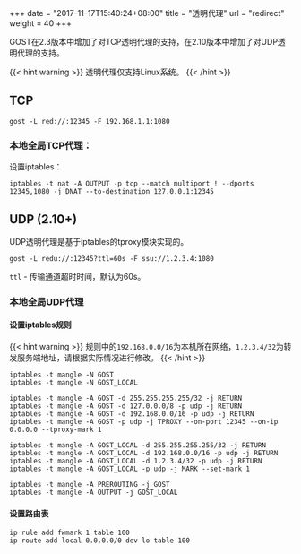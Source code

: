 +++
date = "2017-11-17T15:40:24+08:00"
title = "透明代理"
url = "redirect"
weight = 40
+++

GOST在2.3版本中增加了对TCP透明代理的支持，在2.10版本中增加了对UDP透明代理的支持。

{{< hint warning >}}
透明代理仅支持Linux系统。
{{< /hint >}}

## TCP

```
gost -L red://:12345 -F 192.168.1.1:1080
```

### 本地全局TCP代理：

设置iptables：

```
iptables -t nat -A OUTPUT -p tcp --match multiport ! --dports 12345,1080 -j DNAT --to-destination 127.0.0.1:12345
```

## UDP (2.10+)

UDP透明代理是基于iptables的tproxy模块实现的。

```
gost -L redu://:12345?ttl=60s -F ssu://1.2.3.4:1080
```

`ttl` - 传输通道超时时间，默认为60s。

### 本地全局UDP代理

#### 设置iptables规则

{{< hint warning >}}
规则中的`192.168.0.0/16`为本机所在网络，`1.2.3.4/32`为转发服务端地址，请根据实际情况进行修改。
{{< /hint >}}

```
iptables -t mangle -N GOST
iptables -t mangle -N GOST_LOCAL

iptables -t mangle -A GOST -d 255.255.255.255/32 -j RETURN
iptables -t mangle -A GOST -d 127.0.0.0/8 -p udp -j RETURN
iptables -t mangle -A GOST -d 192.168.0.0/16 -p udp -j RETURN
iptables -t mangle -A GOST -p udp -j TPROXY --on-port 12345 --on-ip 0.0.0.0 --tproxy-mark 1

iptables -t mangle -A GOST_LOCAL -d 255.255.255.255/32 -j RETURN
iptables -t mangle -A GOST_LOCAL -d 192.168.0.0/16 -p udp -j RETURN
iptables -t mangle -A GOST_LOCAL -d 1.2.3.4/32 -p udp -j RETURN
iptables -t mangle -A GOST_LOCAL -p udp -j MARK --set-mark 1

iptables -t mangle -A PREROUTING -j GOST
iptables -t mangle -A OUTPUT -j GOST_LOCAL
```

#### 设置路由表

```
ip rule add fwmark 1 table 100
ip route add local 0.0.0.0/0 dev lo table 100
```